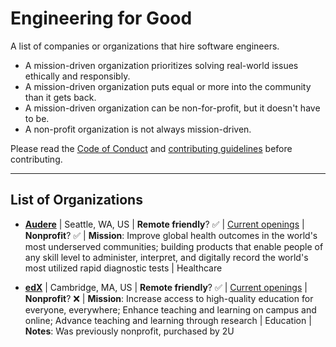 # Engineering for Good
A list of companies or organizations that hire software engineers.

- A mission-driven organization prioritizes solving real-world issues ethically and responsibly.
- A mission-driven organization puts equal or more into the community than it gets back.
- A mission-driven organization can be non-for-profit, but it doesn't have to be.
- A non-profit organization is not always mission-driven.

Please read the [Code of Conduct](CODE_OF_CONDUCT.md) and [contributing guidelines](CONTRIBUTING.md) before contributing.

---

## List of Organizations

- **[Audere](https://www.auderenow.org/)** | Seattle, WA, US | **Remote friendly**? ✅ | [Current openings](https://www.auderenow.org/careers) | **Nonprofit**? ✅ | **Mission**: Improve global health outcomes in the world's most underserved communities; building products that enable people of any skill level to
administer, interpret, and digitally record the world's most utilized rapid diagnostic tests | Healthcare

- **[edX](https://www.edx.org/)** | Cambridge, MA, US | **Remote friendly**? ✅ | [Current openings](https://boards.greenhouse.io/2uedx) | **Nonprofit**? ❌ | **Mission**: Increase access to high-quality education for everyone, everywhere; Enhance teaching and learning on campus and online; Advance teaching and learning through research | Education | **Notes**: Was previously nonprofit, purchased by 2U
